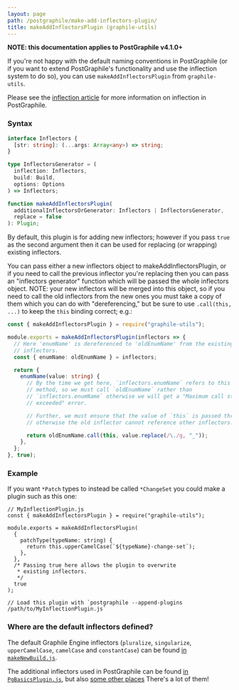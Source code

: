 ```yaml
---
layout: page
path: /postgraphile/make-add-inflectors-plugin/
title: makeAddInflectorsPlugin (graphile-utils)
---
```


**NOTE: this documentation applies to PostGraphile v4.1.0+**

If you're not happy with the default naming conventions in PostGraphile (or if
you want to extend PostGraphile's functionality and use the inflection system to
do so), you can use `makeAddInflectorsPlugin` from `graphile-utils`.

Please see the [inflection article](./inflection/) for more
information on inflection in PostGraphile.

### Syntax

```ts
interface Inflectors {
  [str: string]: (...args: Array<any>) => string;
}

type InflectorsGenerator = (
  inflection: Inflectors,
  build: Build,
  options: Options
) => Inflectors;

function makeAddInflectorsPlugin(
  additionalInflectorsOrGenerator: Inflectors | InflectorsGenerator,
  replace = false
): Plugin;
```

By default, this plugin is for adding new inflectors; however if you pass `true`
as the second argument then it can be used for replacing (or wrapping) existing
inflectors.

You can pass either a new inflectors object to makeAddInflectorsPlugin, or if
you need to call the previous inflector you're replacing then you can pass an
"inflectors generator" function which will be passed the whole inflectors
object. NOTE: your new inflectors will be merged into this object, so if you
need to call the old inflectors from the new ones you must take a copy of them
which you can do with "dereferencing," but be sure to use `.call(this, ...)` to
keep the `this` binding correct; e.g.:

```ts
const { makeAddInflectorsPlugin } = require("graphile-utils");

module.exports = makeAddInflectorsPlugin(inflectors => {
  // Here 'enumName' is dereferenced to 'oldEnumName' from the existing
  // inflectors.
  const { enumName: oldEnumName } = inflectors;

  return {
    enumName(value: string) {
      // By the time we get here, `inflectors.enumName` refers to this very
      // method, so we must call `oldEnumName` rather than
      // `inflectors.enumName` otherwise we will get a "Maximum call stack size
      // exceeded" error.

      // Further, we must ensure that the value of `this` is passed through
      // otherwise the old inflector cannot reference other inflectors.

      return oldEnumName.call(this, value.replace(/\./g, "_"));
    },
  };
}, true);
```

### Example

If you want `*Patch` types to instead be called `*ChangeSet` you could make a
plugin such as this one:

```js{6-8}
// MyInflectionPlugin.js
const { makeAddInflectorsPlugin } = require("graphile-utils");

module.exports = makeAddInflectorsPlugin(
  {
    patchType(typeName: string) {
      return this.upperCamelCase(`${typeName}-change-set`);
    },
  },
  /* Passing true here allows the plugin to overwrite
   * existing inflectors.
   */
  true
);

// Load this plugin with `postgraphile --append-plugins /path/to/MyInflectionPlugin.js`
```

### Where are the default inflectors defined?

The default Graphile Engine inflectors (`pluralize`, `singularize`,
`upperCamelCase`, `camelCase` and `constantCase`) can be found
[in `makeNewBuild.js`](https://github.com/graphile/graphile-engine/blob/v4.4.4/packages/graphile-build/src/makeNewBuild.js#L929-L997).

The additional inflectors used in PostGraphile can be found
[in `PgBasicsPlugin.js`](https://github.com/graphile/graphile-engine/blob/v4.4.4/packages/graphile-build-pg/src/plugins/PgBasicsPlugin.js#L383-L874),
but also
[some other places](<https://github.com/graphile/graphile-engine/search?q="hook inflection">)
There's a lot of them!
